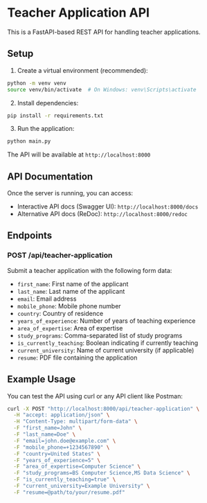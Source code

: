 # Teacher Application API

This is a FastAPI-based REST API for handling teacher applications.

## Setup

1. Create a virtual environment (recommended):
```bash
python -m venv venv
source venv/bin/activate  # On Windows: venv\Scripts\activate
```

2. Install dependencies:
```bash
pip install -r requirements.txt
```

3. Run the application:
```bash
python main.py
```

The API will be available at `http://localhost:8000`

## API Documentation

Once the server is running, you can access:
- Interactive API docs (Swagger UI): `http://localhost:8000/docs`
- Alternative API docs (ReDoc): `http://localhost:8000/redoc`

## Endpoints

### POST /api/teacher-application

Submit a teacher application with the following form data:
- `first_name`: First name of the applicant
- `last_name`: Last name of the applicant
- `email`: Email address
- `mobile_phone`: Mobile phone number
- `country`: Country of residence
- `years_of_experience`: Number of years of teaching experience
- `area_of_expertise`: Area of expertise
- `study_programs`: Comma-separated list of study programs
- `is_currently_teaching`: Boolean indicating if currently teaching
- `current_university`: Name of current university (if applicable)
- `resume`: PDF file containing the application

## Example Usage

You can test the API using curl or any API client like Postman:

```bash
curl -X POST "http://localhost:8000/api/teacher-application" \
  -H "accept: application/json" \
  -H "Content-Type: multipart/form-data" \
  -F "first_name=John" \
  -F "last_name=Doe" \
  -F "email=john.doe@example.com" \
  -F "mobile_phone=+1234567890" \
  -F "country=United States" \
  -F "years_of_experience=5" \
  -F "area_of_expertise=Computer Science" \
  -F "study_programs=BS Computer Science,MS Data Science" \
  -F "is_currently_teaching=true" \
  -F "current_university=Example University" \
  -F "resume=@path/to/your/resume.pdf"
``` 